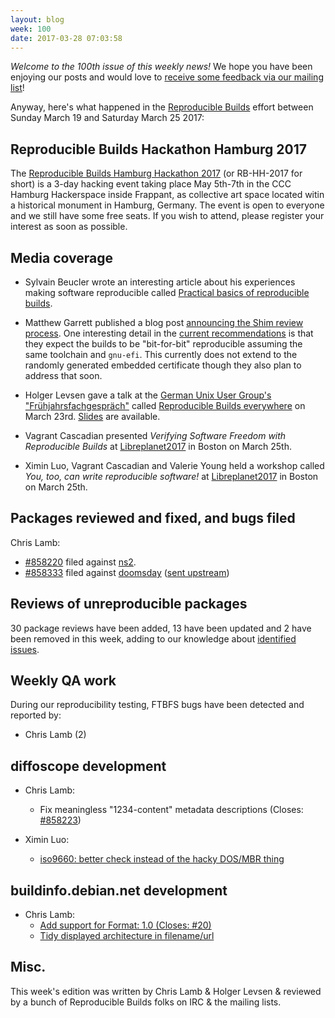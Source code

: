 ```yaml
---
layout: blog
week: 100
date: 2017-03-28 07:03:58
---
```


*Welcome to the 100th issue of this weekly news!* We hope you have been enjoying our posts and would love to [receive some feedback via our mailing list](mailto:rb-general@lists.reproducible-builds.org)!

Anyway, here's what happened in the [Reproducible Builds](https://reproducible-builds.org) effort between Sunday March 19 and Saturday March 25 2017:

Reproducible Builds Hackathon Hamburg 2017
------------------------------------------

The [Reproducible Builds Hamburg Hackathon
2017](https://wiki.debian.org/ReproducibleBuilds/HamburgHackathon2017) (or
RB-HH-2017 for short) is a 3-day hacking event taking place May 5th-7th in the CCC Hamburg
Hackerspace inside Frappant, as collective art space located witin a
historical monument in Hamburg, Germany. The event is open to everyone and
we still have some free seats. If you wish to attend, please register your
interest as soon as possible.


Media coverage
--------------

* Sylvain Beucler wrote an interesting article about his experiences making software reproducible called [Practical basics of reproducible builds](http://blog.beuc.net/posts/Practical_basics_of_reproducible_builds/).

* Matthew Garrett published a blog post [announcing the Shim review process](http://mjg59.dreamwidth.org/47438.html). One interesting detail in the [current recommendations](https://docs.google.com/document/d/1gHFkhMmn6VVvVQim5YcjJ8uc3xf1JHQnA9f8KSE6qqY/edit?usp=sharing) is that they expect the builds to be "bit-for-bit" reproducible assuming the same toolchain and `gnu-efi`. This currently does not extend to the randomly generated embedded certificate though they also plan to address that soon.

* Holger Levsen gave a talk at the [German Unix User Group's "Frühjahrsfachgespräch"](http://www.guug.de/veranstaltungen/ffg2017/)
  called
  [Reproducible Builds everywhere](http://www.guug.de/adm/ffg-pk/abstracts.html#4_5_2) on March 23rd. [Slides](http://reproducible.alioth.debian.org/presentations/2017-03-24-GUUG.pdf) are available.

* Vagrant Cascadian presented *Verifying Software Freedom with Reproducible Builds* at
  [Libreplanet2017](https://www.libreplanet.org/2017/) in Boston on March 25th.

* Ximin Luo, Vagrant Cascadian and Valerie Young held a workshop called *You,
  too, can write reproducible software!* at
  [Libreplanet2017](https://www.libreplanet.org/2017/) in Boston on March 25th.


Packages reviewed and fixed, and bugs filed
-------------------------------------------

Chris Lamb:

* <a href="https://bugs.debian.org/858220">#858220</a> filed against <a href="https://tracker.debian.org/pkg/ns2">ns2</a>.
* <a href="https://bugs.debian.org/858333">#858333</a> filed against <a href="https://tracker.debian.org/pkg/doomsday">doomsday</a> ([sent upstream](https://github.com/skyjake/Doomsday-Engine/pull/16))


Reviews of unreproducible packages
----------------------------------

30 package reviews have been added, 13 have been updated and 2 have been removed in this week,
adding to our knowledge about [identified issues](https://tests.reproducible-builds.org/debian/index_issues.html).

Weekly QA work
--------------

During our reproducibility testing, FTBFS bugs have been detected and reported by:

 - Chris Lamb (2)


diffoscope development
----------------------

- Chris Lamb:
  - Fix meaningless "1234-content" metadata descriptions (Closes: <a href="https://bugs.debian.org/858223">#858223</a>)

- Ximin Luo:
  - [iso9660: better check instead of the hacky DOS/MBR thing](https://anonscm.debian.org/git/reproducible/diffoscope.git/commit/?id=42b66ef)



buildinfo.debian.net development
--------------------------------


- Chris Lamb:
  - [Add support for Format: 1.0 (Closes: #20)](https://anonscm.debian.org/git/reproducible/buildinfo.debian.net.git/commit/?id=1942a3e)
  - [Tidy displayed architecture in filename/url](https://anonscm.debian.org/git/reproducible/buildinfo.debian.net.git/commit/?id=e9f1d02)

Misc.
-----

This week's edition was written by Chris Lamb & Holger Levsen & reviewed by a bunch of Reproducible Builds folks on IRC & the mailing lists.
